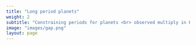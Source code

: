 ```yaml
---
title: "Long period planets"
weight: 2
subtitle: "Constraining periods for planets <br> observed multiply in K2/TESS"
image: "images/gap.png"
layout: page
---
```


